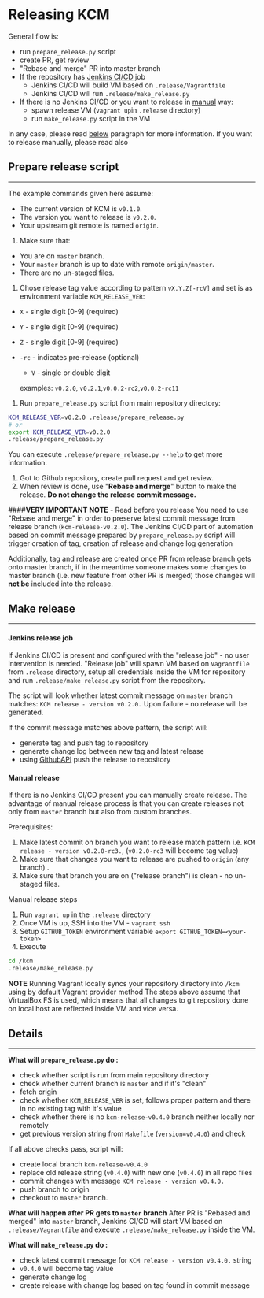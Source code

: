 # Releasing KCM
General flow is:
 - run `prepare_release.py` script
 - create PR, get review
 - "Rebase and merge" PR into master branch
 - If the repository has [Jenkins CI/CD](#jenkins-release-job) job
   - Jenkins CI/CD will build VM based on `.release/Vagrantfile`
   - Jenkins CI/CD will run `.release/make_release.py`
 - If there is no Jenkins CI/CD or you want to release in [manual](#manual-release) way:
   - spawn release VM (`vagrant up`in `.release` directory)
   - run `make_release.py` script in the VM
   
In any case, please read [below](#prepare-release-script) paragraph for more information.
If you want to release manually, please read also



## Prepare release script

---
The example commands given here assume:
  - The current version of KCM is `v0.1.0`.
  - The version you want to release is `v0.2.0`.
  - Your upstream git remote is named `origin`.

1. Make sure that:
  - You are on `master` branch.
  - Your `master` branch is up to date with remote `origin/master`.
  - There are no un-staged files.
  
1. Chose release tag value according to pattern `vX.Y.Z[-rcV]` and set is as environment variable `KCM_RELEASE_VER`:
  - `X` - single digit [0-9] (required)
  - `Y` - single digit [0-9] (required)
  - `Z` - single digit [0-9] (required)
  - `-rc` - indicates pre-release (optional)
	  - `V` - single or double digit 

	examples: `v0.2.0`, `v0.2.1`,`v0.0.2-rc2`,`v0.0.2-rc11`
 
1. Run `prepare_release.py` script from main repository directory:
```sh
KCM_RELEASE_VER=v0.2.0 .release/prepare_release.py
# or
export KCM_RELEASE_VER=v0.2.0 
.release/prepare_release.py
```
You can execute `.release/prepare_release.py --help` to get more information.

1. Got to Github repository, create pull request and get review.
1. When review is done, use "**Rebase and merge**" button to make the release. **Do not change the release commit message.**

####**VERY IMPORTANT NOTE** - Read before you release
You need to use "Rebase and merge" in order to preserve latest commit message from release branch
(`kcm-release-v0.2.0`). The Jenkins CI/CD part of automation based on commit message prepared by `prepare_release.py` script will trigger creation of tag, creation of release and change log generation

Additionally, tag and release are created once PR from release branch gets onto master branch, if in the meantime someone makes some changes to master branch (i.e. new feature from other PR is merged) those changes will **not be** included into the release. 


## Make release
---

#### Jenkins release job
If Jenkins CI/CD is present and configured with the "release job" - no user intervention is needed.
"Release job" will spawn VM based on `Vagrantfile` from `.release` directory, setup all credentials inside the VM for repository and run `.release/make_release.py` script from the repository.

The script will look whether latest commit message on `master` branch matches:
`KCM release - version v0.2.0.` Upon failure - no release will be generated.

If the commit message matches above pattern, the script will:
 - generate tag and push tag to repository
 - generate change log between new tag and latest release
 - using [GithubAPI](https://developer.github.com/v3/repos/releases/) push the release to repository


#### Manual release
If there is no Jenkins CI/CD present you can manually create release.  The advantage of manual release process is that you can create releases not only from `master` branch but also from custom branches. 

Prerequisites:
1. Make latest commit on branch you want to release match pattern i.e. `KCM release - version v0.2.0-rc3.`, (`v0.2.0-rc3` will become tag value)
1. Make sure that changes you want to release are pushed to `origin` (any branch) .
1. Make sure that branch you are on ("release branch") is clean - no un-staged files.

Manual release steps
1. Run `vagrant up` in the `.release` directory
1. Once VM is up, SSH into the VM - `vagrant ssh`
1.  Setup `GITHUB_TOKEN` environment variable `export GITHUB_TOKEN=<your-token>`
1. Execute
```sh
cd /kcm
.release/make_release.py	
```

**NOTE**
Running Vagrant locally syncs your repository directory into `/kcm` using by default Vagrant provider method  The steps above assume that VirtualBox FS is used, which means that all changes to git repository done on local host are reflected inside VM and vice versa.


## Details
---

**What will `prepare_release.py` do :**
 - check whether script is run from main repository directory
 - check whether current branch is `master` and if it's "clean"
 - fetch origin
 - check whether `KCM_RELEASE_VER` is set, follows proper pattern and there in no existing tag with it's value
 - check whether there is no `kcm-release-v0.4.0` branch neither locally nor remotely
 - get previous version string from `Makefile` (`version=v0.4.0`) and check

If all above checks pass, script will:
 - create local branch `kcm-release-v0.4.0`
 - replace old release string (`v0.4.0`) with new one (`v0.4.0`) in all repo files
 - commit changes with message `KCM release - version v0.4.0.`
 - push branch to origin
 - checkout to `master` branch.

**What will happen after PR gets to `master` branch**
After PR is "Rebased and merged" into `master` branch, Jenkins CI/CD will start VM based on `.release/Vagrantfile` and execute `.release/make_release.py` inside the VM.

**What will `make_release.py` do :**
- check latest commit message for `KCM release - version v0.4.0.` string
- `v0.4.0` will become tag value
- generate change log
- create release with change log based on tag found in commit message
